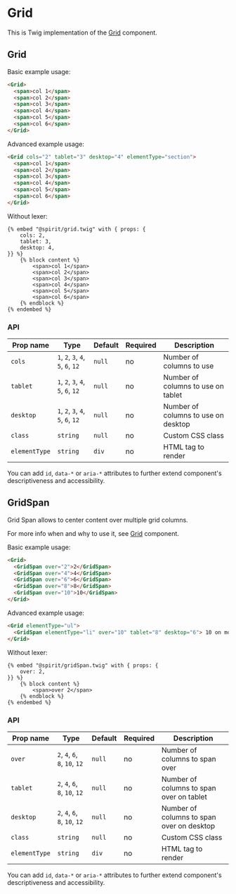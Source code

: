 # Grid

This is Twig implementation of the [Grid] component.

## Grid

Basic example usage:

```html
<Grid>
  <span>col 1</span>
  <span>col 2</span>
  <span>col 3</span>
  <span>col 4</span>
  <span>col 5</span>
  <span>col 6</span>
</Grid>
```

Advanced example usage:

```html
<Grid cols="2" tablet="3" desktop="4" elementType="section">
  <span>col 1</span>
  <span>col 2</span>
  <span>col 3</span>
  <span>col 4</span>
  <span>col 5</span>
  <span>col 6</span>
</Grid>
```

Without lexer:

```twig
{% embed "@spirit/grid.twig" with { props: {
    cols: 2,
    tablet: 3,
    desktop: 4,
}} %}
    {% block content %}
        <span>col 1</span>
        <span>col 2</span>
        <span>col 3</span>
        <span>col 4</span>
        <span>col 5</span>
        <span>col 6</span>
    {% endblock %}
{% endembed %}
```

### API

| Prop name     | Type                               | Default | Required | Description                         |
| ------------- | ---------------------------------- | ------- | -------- | ----------------------------------- |
| `cols`        | `1`, `2`, `3`, `4`, `5`, `6`, `12` | `null`  | no       | Number of columns to use            |
| `tablet`      | `1`, `2`, `3`, `4`, `5`, `6`, `12` | `null`  | no       | Number of columns to use on tablet  |
| `desktop`     | `1`, `2`, `3`, `4`, `5`, `6`, `12` | `null`  | no       | Number of columns to use on desktop |
| `class`       | `string`                           | `null`  | no       | Custom CSS class                    |
| `elementType` | `string`                           | `div`   | no       | HTML tag to render                  |

You can add `id`, `data-*` or `aria-*` attributes to further extend component's
descriptiveness and accessibility.

## GridSpan

Grid Span allows to center content over multiple grid columns.

For more info when and why to use it, see [Grid] component.

Basic example usage:

```html
<Grid>
  <GridSpan over="2">2</GridSpan>
  <GridSpan over="4">4</GridSpan>
  <GridSpan over="6">6</GridSpan>
  <GridSpan over="8">8</GridSpan>
  <GridSpan over="10">10</GridSpan>
</Grid>
```

Advanced example usage:

```html
<Grid elementType="ul">
  <GridSpan elementType="li" over="10" tablet="8" desktop="6"> 10 on mobile, 8 on tablet, 6 on desktop </GridSpan>
</Grid>
```

Without lexer:

```twig
{% embed "@spirit/gridSpan.twig" with { props: {
    over: 2,
}} %}
    {% block content %}
        <span>over 2</span>
    {% endblock %}
{% endembed %}
```

### API

| Prop name     | Type                           | Default | Required | Description                               |
| ------------- | ------------------------------ | ------- | -------- | ----------------------------------------- |
| `over`        | `2`, `4`, `6`, `8`, `10`, `12` | `null`  | no       | Number of columns to span over            |
| `tablet`      | `2`, `4`, `6`, `8`, `10`, `12` | `null`  | no       | Number of columns to span over on tablet  |
| `desktop`     | `2`, `4`, `6`, `8`, `10`, `12` | `null`  | no       | Number of columns to span over on desktop |
| `class`       | `string`                       | `null`  | no       | Custom CSS class                          |
| `elementType` | `string`                       | `div`   | no       | HTML tag to render                        |

You can add `id`, `data-*` or `aria-*` attributes to further extend component's
descriptiveness and accessibility.

[grid]: https://github.com/lmc-eu/spirit-design-system/tree/main/packages/web/src/scss/components/Grid

